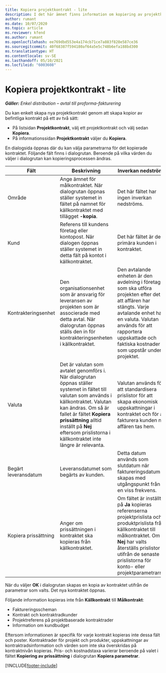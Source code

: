```yaml
---
title: Kopiera projektkontrakt - lite
description: I det här ämnet finns information om kopiering av projektkontrakt i Project Operations.
author: rumant
ms.date: 10/07/2020
ms.topic: article
ms.reviewer: kfend
ms.author: rumant
ms.openlocfilehash: ee769dbd553e4a174cb71ce7a883f828e587ce36
ms.sourcegitcommit: 40f68387f594180af64a5e5c748b6efa188bd300
ms.translationtype: HT
ms.contentlocale: sv-SE
ms.lasthandoff: 05/10/2021
ms.locfileid: "6003608"
---
```

# <a name="copy-project-contracts---lite"></a>Kopiera projektkontrakt - lite

_**Gäller:** Enkel distribution – avtal till proforma-fakturering_

Du kan enkelt skapa nya projektkontrakt genom att skapa kopior av befintliga kontrakt på ett av två sätt: 

  - På listsidan **Projektkontrakt**, välj ett projektkontrakt och välj sedan **Kopiera**.
  - På informationssidan **Projektkontrakt** väljer du **Kopiera**.

En dialogsida öppnas där du kan välja parametrarna för det kopierade kontraktet. Följande fält finns i dialogrutan. Beroende på vilka värden du väljer i dialogrutan kan kopieringsprocessen ändras.

| **Fält** | **Beskrivning** | **Inverkan nedströms** |
| --- | --- | --- |
| Område | Ange ämnet för målkontraktet. När dialogrutan öppnas ställer systemet in fältet på namnet för källkontraktet med tillägget **-kopia**. | Det här fältet har ingen inverkan nedströms. |
| Kund | Referens till kundens företag eller kontopost. När dialogen öppnas ställer systemet in detta fält på kontot i källkontraktet. | Det här fältet är den primära kunden i kontraktet. |
| Kontrakteringsenhet | Den organisationsenhet som är ansvarig för leveransen av projekten som är associerade med detta avtal. När dialogrutan öppnas ställs den in för kontrakteringsenheten i källkontraktet. | Den avtalande enheten är den avdelning i företaget som ska utföra projekten efter det att affären har stängts. Varje avtalande enhet har en valuta. Valutan används för att rapportera uppskattade och faktiska kostnader som uppstår under projektet. |
| Valuta | Det är valutan som avtalet genomförs i. När dialogrutan öppnas ställer systemet in fältet till valutan som används i källkontraktet. Valutan kan ändras. Om så är fallet är fältet **Kopiera prissättning** alltid inställt på **Nej** eftersom prislistorna i källkontraktet inte längre är relevanta. | Valutan används för att standardisera prislistor för att skapa ekonomisk uppskattningar i kontraktet och för att fakturera kunden när affären tas hem. |
| Begärt leveransdatum | Leveransdatumet som begärts av kunden. | Detta datum används som slutdatum när faktureringsdatum skapas med utgångspunkt från en viss frekvens. |
| Kopiera prissättning | Anger om prissättningen i kontraktet ska kopieras från källkontraktet. | Om fältet är inställt på **Ja** kopieras referenserna projektprislista och produktprislista från källkontraktet till målkontraktet. Om **Nej** har valts återställs prislistor utifrån de senaste prislistorna för konto- eller projektparametrarna. |

När du väljer **OK** i dialogrutan skapas en kopia av kontraktet utifrån de parametrar som valts. Det nya kontraktet öppnas.

Följande information kopieras inte från **Källkontrakt** till **Målkontrakt**:

  - Faktureringsscheman
  - Kontrakt och kontraktradkunder
  - Projektreferens på projektbaserade kontraktrader
  - Information om kundbudget

Eftersom informationen är specifik för varje kontrakt kopieras inte dessa fält och poster. Kontraktrader för projekt och produkter, uppskattningar av kontraktradsinformation och värden som inte ska överskridas på kontraktnivån kopieras. Pris- och kostnadstaxa varierar beroende på valet i fältet **Kopiering av prissättning** i dialogrutan **Kopiera parametrar**.


[!INCLUDE[footer-include](../../includes/footer-banner.md)]